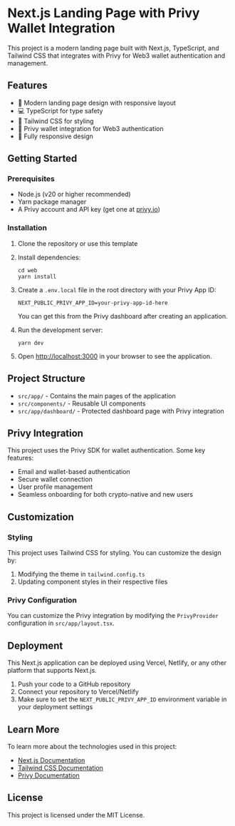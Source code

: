 # Next.js Landing Page with Privy Wallet Integration

This project is a modern landing page built with Next.js, TypeScript, and Tailwind CSS that integrates with Privy for Web3 wallet authentication and management.

## Features

- 🚀 Modern landing page design with responsive layout
- 💻 TypeScript for type safety
- 🎨 Tailwind CSS for styling
- 🔐 Privy wallet integration for Web3 authentication
- 📱 Fully responsive design

## Getting Started

### Prerequisites

- Node.js (v20 or higher recommended)
- Yarn package manager
- A Privy account and API key (get one at [privy.io](https://privy.io))

### Installation

1. Clone the repository or use this template

2. Install dependencies:
   ```
   cd web
   yarn install
   ```

3. Create a `.env.local` file in the root directory with your Privy App ID:
   ```
   NEXT_PUBLIC_PRIVY_APP_ID=your-privy-app-id-here
   ```

   You can get this from the Privy dashboard after creating an application.

4. Run the development server:
   ```
   yarn dev
   ```

5. Open [http://localhost:3000](http://localhost:3000) in your browser to see the application.

## Project Structure

- `src/app/` - Contains the main pages of the application
- `src/components/` - Reusable UI components
- `src/app/dashboard/` - Protected dashboard page with Privy integration

## Privy Integration

This project uses the Privy SDK for wallet authentication. Some key features:

- Email and wallet-based authentication
- Secure wallet connection
- User profile management
- Seamless onboarding for both crypto-native and new users

## Customization

### Styling

This project uses Tailwind CSS for styling. You can customize the design by:

1. Modifying the theme in `tailwind.config.ts`
2. Updating component styles in their respective files

### Privy Configuration

You can customize the Privy integration by modifying the `PrivyProvider` configuration in `src/app/layout.tsx`.

## Deployment

This Next.js application can be deployed using Vercel, Netlify, or any other platform that supports Next.js.

1. Push your code to a GitHub repository
2. Connect your repository to Vercel/Netlify
3. Make sure to set the `NEXT_PUBLIC_PRIVY_APP_ID` environment variable in your deployment settings

## Learn More

To learn more about the technologies used in this project:

- [Next.js Documentation](https://nextjs.org/docs)
- [Tailwind CSS Documentation](https://tailwindcss.com/docs)
- [Privy Documentation](https://docs.privy.io)

## License

This project is licensed under the MIT License.
